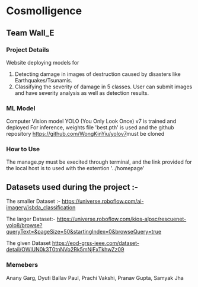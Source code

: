 # Cosmolligence
## Team Wall_E
### Project Details
Website deploying models for
1. Detecting damage in images of destruction caused by disasters like Earthquakes/Tsunamis.
2. Classifying the severity of damage in 5 classes.
User can submit images and have severity analysis as well as detection results.

### ML Model
Computer Vision model YOLO (You Only Look Once) v7 is trained and deployed
For inference, weights file 'best.pth' is used and the github repository https://github.com/WongKinYiu/yolov7​ must be cloned

### How to Use
The manage.py must be execited through terminal, and the link provided for the local host is to used with the extention '../homepage'


## Datasets used during the project :- 

The smaller Dataset :-
https://universe.roboflow.com/ai-imagery/isbda_classification

The larger Dataset:- 
https://universe.roboflow.com/kios-alpsc/rescuenet-yolo8/browse?queryText=&pageSize=50&startingIndex=0&browseQuery=true

The given Dataset
https://eod-grss-ieee.com/dataset-detail/OWlUN0k3T0tnNVo2Rk5mNjFxTkhwZz09

### Memebers
Anany Garg, Dyuti Ballav Paul, Prachi Vakshi, Pranav Gupta, Samyak Jha
